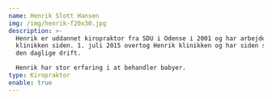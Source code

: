 ```yaml
---
name: Henrik Slott Hansen
img: /img/henrik-f20x30.jpg
description: >-
  Henrik er uddannet kiropraktor fra SDU i Odense i 2001 og har arbejdet i
  klinikken siden. 1. juli 2015 overtog Henrik klinikken og har siden stået for
  den daglige drift.

  Henrik har stor erfaring i at behandler babyer.
type: Kiropraktor
enable: true
---
```


